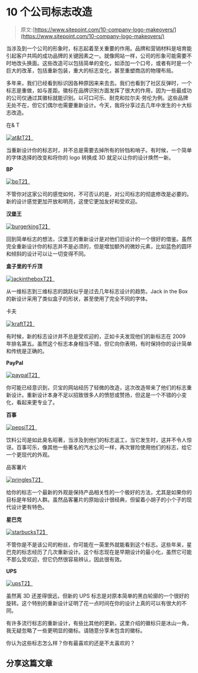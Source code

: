 # 10 个公司标志改造

> 原文:[https://www.sitepoint.com/10-company-logo-makeovers/](https://www.sitepoint.com/10-company-logo-makeovers/)

当涉及到一个公司的形象时，标志起着至关重要的作用。品牌和营销材料是培育能引起客户共鸣的成功品牌的关键因素之一。就像网站一样，公司的形象可能需要不时地改头换面。这些改造可以包括简单的变化，如添加一个口号，或者有时是一个巨大的改革，包括重新包装，重大的标志变化，甚至重塑商店的物理布局。

多年来，我们已经看到标识因各种原因来来去去。我们也看到了社区反弹时，一个标志是重做，如与差距。徽标在品牌识别方面发挥了很大的作用，因为一些最成功的公司仅通过其徽标就能识别。以可口可乐、耐克和拉尔夫·劳伦为例。这些品牌无处不在，但它们偶尔也需要重新设计。今天，我将分享过去几年中发生的十大标志改造。

在& T

[![at&t](../Images/6e9d52f78ed51409d9bc535053c64c16.png)T2】](http://www.att.com/)

当重新设计你的标志时，并不总是需要去掉所有的铃铛和哨子。有时候，一个简单的字体选择的改变和将你的 logo 转换成 3D 就足以让你的设计焕然一新。

**BP**

[![bp](../Images/4a5cdc474ec0eb4b020f3713892eb48a.png)T2】](http://www.bp.com/en/global/corporate/about-bp/bp-worldwide/bp-in-america.html)

不管你对这家公司的感觉如何，不可否认的是，对公司标志的彻底修改是必要的。新的设计感觉更加开放和明亮，这使它更加友好和受欢迎。

**汉堡王**

[![burgerking](../Images/0cd55e34a94fd93a67a7ba0d023655ba.png)T2】](http://www.bk.com/)

回到简单标志的想法，汉堡王的重新设计是对他们旧设计的一个很好的借鉴。虽然完全重新设计你的标志并不是必须的，但是增加额外的微妙元素，比如蓝色的圆环和倾斜的设计可以让一切变得不同。

**盒子里的千斤顶**

[![jackinthebox](../Images/b09ba0a13c7a09741643f2e9d5f6680e.png)T2】](https://www.jackinthebox.com/)

从一维标志到三维标志的跳跃似乎是过去几年标志设计的趋势。Jack in the Box 的新设计采用了类似盒子的形状，甚至使用了完全不同的字体。

卡夫

[![kraft](../Images/54dc32443f83a32d124ce1700d8ff466.png)T2】](https://www.kraftheinzcompany.com/)

有时候，新的标志设计并不总是受欢迎的，正如卡夫发现他们的新标志在 2009 年排名第五。虽然这个标志本身相当不错，但它向你表明，有时保持你的设计简单和传统是正确的。

**PayPal**

[![paypal](../Images/82a97abe67a8299b1094e359ad7a0087.png)T2】](https://www.paypal.com/)

你可能已经意识到，贝宝的网站经历了轻微的改造，这次改造带来了他们的标志重新设计。重新设计本身不足以招致很多人的愤怒或赞扬，但这是一个不错的小变化，看起来更专业了。

**百事**

[![pepsi](../Images/710b5a6a18a2e416fad5c52a952ce4d1.png)T2】](http://www.pepsi.com/en-us/d/)

饮料公司是如此臭名昭著，当涉及到他们的标志返工，当它发生时，这并不令人惊讶。百事可乐，像其他一些著名的汽水公司一样，再次冒险使用他们的标志，给它一个更现代的外观。

品客薯片

[![pringles](../Images/39809c68d3de633130e84b930b21e0a8.png)T2】](http://www.pringles.com/pages/global.html)

给你的标志一个最新的外观是保持产品相关性的一个极好的方法，尤其是如果你的目标是年轻的人群。虽然品客薯片的原始设计很经典，但留着小胡子的小个子的现代设计更有特色。

**星巴克**

[![starbucks](../Images/01eead8195d0aca7991260e112edf1c5.png)T2】](http://www.starbucks.com/)

不管你是不是该公司的粉丝，你可能在一英里外就能看到这个标志。这些年来，星巴克的标志经历了几次重新设计。这个标志现在是早期设计的最小化，虽然它可能不那么受欢迎，但它仍然很容易辨认，因此很有效。

**UPS**

[![ups](../Images/7c155ca35ecd3798a628722b97aa00f2.png)T2】](http://www.ups.com/us)

虽然离 3D 还差得很远，但新的 UPS 标志是对原本简单的黑白轮廓的一个很好的旋转。这个特别的重新设计证明了花一点时间在你的设计上真的可以有很大的不同。

有许多流行标志的重新设计，有些比其他的更新。这里介绍的徽标只是冰山一角，我无疑忽略了一些更明显的徽标。请随意分享未包含的徽标。

你认为这些标志怎么样？你有最喜欢的还是不太喜欢的？

## 分享这篇文章